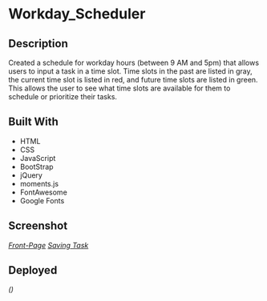 # Workday_Scheduler

## Description

Created a schedule for workday hours (between 9 AM and 5pm) that allows users to input a task in a time slot. Time slots in the past are listed in gray, the current time slot is listed in red, and future time slots are listed in green. This allows the user to see what time slots are available for them to schedule or prioritize their tasks.

## Built With

- HTML
- CSS
- JavaScript
- BootStrap
- jQuery
- moments.js
- FontAwesome
- Google Fonts

## Screenshot

*[Front-Page](./assets/images/Front%20Page.png)*
*[Saving Task](./assets/images/Task%20Saving%20Mechanisim.png)*

## Deployed

*()*
